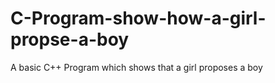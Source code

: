 # C-Program-show-how-a-girl-propse-a-boy
A basic C++ Program which shows that a girl proposes a boy 
